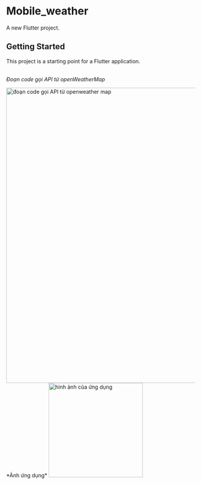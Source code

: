# Mobile_weather

A new Flutter project.

## Getting Started

This project is a starting point for a Flutter application. 

</br> *Đoạn code gọi API từ openWeatherMap*

<img width="785" alt="đoạn code gọi API từ openweather map" src="https://user-images.githubusercontent.com/71497691/163807566-ee76fefe-9f5b-4850-8aee-6d4d1cd7a777.png">
  <space><space> *Ảnh ứng dụng*
<img width="251" alt="hình ảnh của ứng dụng" src="https://user-images.githubusercontent.com/71497691/163807631-986ac57a-bf63-4f43-afc1-e59a10029b04.png">
